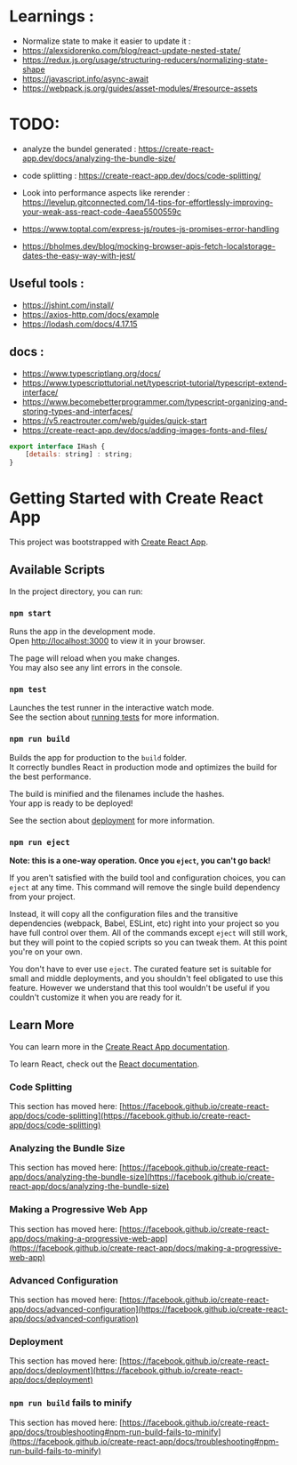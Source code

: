 # Learnings : 
- Normalize state to make it easier to update it : 
- https://alexsidorenko.com/blog/react-update-nested-state/
- https://redux.js.org/usage/structuring-reducers/normalizing-state-shape
- https://javascript.info/async-await
- https://webpack.js.org/guides/asset-modules/#resource-assets

# TODO:
- analyze the bundel generated : https://create-react-app.dev/docs/analyzing-the-bundle-size/
- code splitting : https://create-react-app.dev/docs/code-splitting/

- Look into performance aspects like rerender : https://levelup.gitconnected.com/14-tips-for-effortlessly-improving-your-weak-ass-react-code-4aea5500559c
- https://www.toptal.com/express-js/routes-js-promises-error-handling
- https://bholmes.dev/blog/mocking-browser-apis-fetch-localstorage-dates-the-easy-way-with-jest/

## Useful tools : 
- https://jshint.com/install/
- https://axios-http.com/docs/example
- https://lodash.com/docs/4.17.15

## docs : 
- https://www.typescriptlang.org/docs/
- https://www.typescripttutorial.net/typescript-tutorial/typescript-extend-interface/
- https://www.becomebetterprogrammer.com/typescript-organizing-and-storing-types-and-interfaces/
- https://v5.reactrouter.com/web/guides/quick-start
- https://create-react-app.dev/docs/adding-images-fonts-and-files/

```javascript
export interface IHash {
    [details: string] : string;
} 
```


# Getting Started with Create React App

This project was bootstrapped with [Create React App](https://github.com/facebook/create-react-app).

## Available Scripts

In the project directory, you can run:

### `npm start`

Runs the app in the development mode.\
Open [http://localhost:3000](http://localhost:3000) to view it in your browser.

The page will reload when you make changes.\
You may also see any lint errors in the console.

### `npm test`

Launches the test runner in the interactive watch mode.\
See the section about [running tests](https://facebook.github.io/create-react-app/docs/running-tests) for more information.

### `npm run build`

Builds the app for production to the `build` folder.\
It correctly bundles React in production mode and optimizes the build for the best performance.

The build is minified and the filenames include the hashes.\
Your app is ready to be deployed!

See the section about [deployment](https://facebook.github.io/create-react-app/docs/deployment) for more information.

### `npm run eject`

**Note: this is a one-way operation. Once you `eject`, you can't go back!**

If you aren't satisfied with the build tool and configuration choices, you can `eject` at any time. This command will remove the single build dependency from your project.

Instead, it will copy all the configuration files and the transitive dependencies (webpack, Babel, ESLint, etc) right into your project so you have full control over them. All of the commands except `eject` will still work, but they will point to the copied scripts so you can tweak them. At this point you're on your own.

You don't have to ever use `eject`. The curated feature set is suitable for small and middle deployments, and you shouldn't feel obligated to use this feature. However we understand that this tool wouldn't be useful if you couldn't customize it when you are ready for it.

## Learn More

You can learn more in the [Create React App documentation](https://facebook.github.io/create-react-app/docs/getting-started).

To learn React, check out the [React documentation](https://reactjs.org/).

### Code Splitting

This section has moved here: [https://facebook.github.io/create-react-app/docs/code-splitting](https://facebook.github.io/create-react-app/docs/code-splitting)

### Analyzing the Bundle Size

This section has moved here: [https://facebook.github.io/create-react-app/docs/analyzing-the-bundle-size](https://facebook.github.io/create-react-app/docs/analyzing-the-bundle-size)

### Making a Progressive Web App

This section has moved here: [https://facebook.github.io/create-react-app/docs/making-a-progressive-web-app](https://facebook.github.io/create-react-app/docs/making-a-progressive-web-app)

### Advanced Configuration

This section has moved here: [https://facebook.github.io/create-react-app/docs/advanced-configuration](https://facebook.github.io/create-react-app/docs/advanced-configuration)

### Deployment

This section has moved here: [https://facebook.github.io/create-react-app/docs/deployment](https://facebook.github.io/create-react-app/docs/deployment)

### `npm run build` fails to minify

This section has moved here: [https://facebook.github.io/create-react-app/docs/troubleshooting#npm-run-build-fails-to-minify](https://facebook.github.io/create-react-app/docs/troubleshooting#npm-run-build-fails-to-minify)
